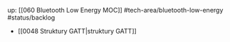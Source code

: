 up: [[060 Bluetooth Low Energy MOC]]
#tech-area/bluetooth-low-energy 
#status/backlog 


- [[0048 Struktury GATT|struktury GATT]]